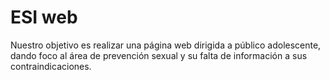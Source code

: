 # ESI web
Nuestro objetivo es realizar una página web dirigida a público adolescente, dando foco al área de prevención sexual y su falta de información a sus contraindicaciones.
